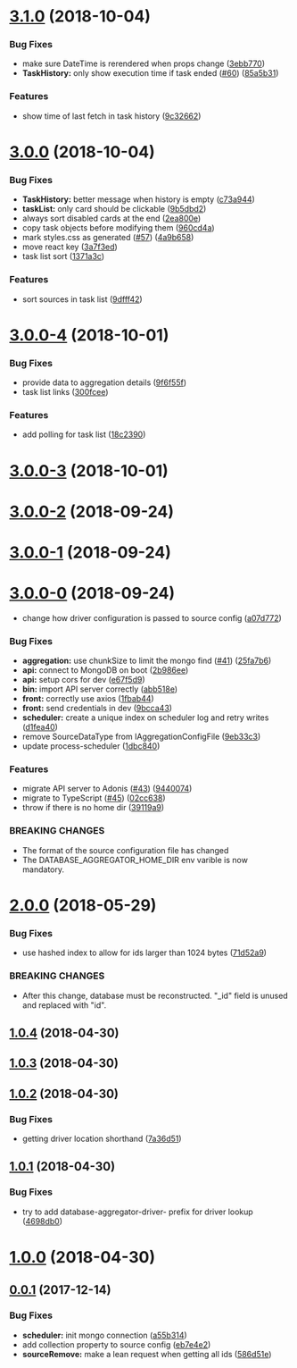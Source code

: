 <a name="3.1.0"></a>
# [3.1.0](https://github.com/cheminfo/database-aggregator/compare/v3.0.0...v3.1.0) (2018-10-04)


### Bug Fixes

* make sure DateTime is rerendered when props change ([3ebb770](https://github.com/cheminfo/database-aggregator/commit/3ebb770))
* **TaskHistory:** only show execution time if task ended ([#60](https://github.com/cheminfo/database-aggregator/issues/60)) ([85a5b31](https://github.com/cheminfo/database-aggregator/commit/85a5b31))


### Features

* show time of last fetch in task history ([9c32662](https://github.com/cheminfo/database-aggregator/commit/9c32662))



<a name="3.0.0"></a>
# [3.0.0](https://github.com/cheminfo/database-aggregator/compare/v3.0.0-4...v3.0.0) (2018-10-04)


### Bug Fixes

* **TaskHistory:** better message when history is empty ([c73a944](https://github.com/cheminfo/database-aggregator/commit/c73a944))
* **taskList:** only card should be clickable ([9b5dbd2](https://github.com/cheminfo/database-aggregator/commit/9b5dbd2))
* always sort disabled cards at the end ([2ea800e](https://github.com/cheminfo/database-aggregator/commit/2ea800e))
* copy task objects before modifying them ([960cd4a](https://github.com/cheminfo/database-aggregator/commit/960cd4a))
* mark styles.css as generated ([#57](https://github.com/cheminfo/database-aggregator/issues/57)) ([4a9b658](https://github.com/cheminfo/database-aggregator/commit/4a9b658))
* move react key ([3a7f3ed](https://github.com/cheminfo/database-aggregator/commit/3a7f3ed))
* task list sort ([1371a3c](https://github.com/cheminfo/database-aggregator/commit/1371a3c))


### Features

* sort sources in task list ([9dfff42](https://github.com/cheminfo/database-aggregator/commit/9dfff42))



<a name="3.0.0-4"></a>
# [3.0.0-4](https://github.com/cheminfo/database-aggregator/compare/v3.0.0-3...v3.0.0-4) (2018-10-01)


### Bug Fixes

* provide data to aggregation details ([9f6f55f](https://github.com/cheminfo/database-aggregator/commit/9f6f55f))
* task list links ([300fcee](https://github.com/cheminfo/database-aggregator/commit/300fcee))


### Features

* add polling for task list ([18c2390](https://github.com/cheminfo/database-aggregator/commit/18c2390))



<a name="3.0.0-3"></a>
# [3.0.0-3](https://github.com/cheminfo/database-aggregator/compare/v3.0.0-2...v3.0.0-3) (2018-10-01)



<a name="3.0.0-2"></a>
# [3.0.0-2](https://github.com/cheminfo/database-aggregator/compare/v3.0.0-1...v3.0.0-2) (2018-09-24)



<a name="3.0.0-1"></a>
# [3.0.0-1](https://github.com/cheminfo/database-aggregator/compare/v3.0.0-0...v3.0.0-1) (2018-09-24)



<a name="3.0.0-0"></a>
# [3.0.0-0](https://github.com/cheminfo/database-aggregator/compare/v2.0.0...v3.0.0-0) (2018-09-24)


* change how driver configuration is passed to source config ([a07d772](https://github.com/cheminfo/database-aggregator/commit/a07d772))


### Bug Fixes

* **aggregation:** use chunkSize to limit the mongo find ([#41](https://github.com/cheminfo/database-aggregator/issues/41)) ([25fa7b6](https://github.com/cheminfo/database-aggregator/commit/25fa7b6))
* **api:** connect to MongoDB on boot ([2b986ee](https://github.com/cheminfo/database-aggregator/commit/2b986ee))
* **api:** setup cors for dev ([e67f5d9](https://github.com/cheminfo/database-aggregator/commit/e67f5d9))
* **bin:** import API server correctly ([abb518e](https://github.com/cheminfo/database-aggregator/commit/abb518e))
* **front:** correctly use axios ([1fbab44](https://github.com/cheminfo/database-aggregator/commit/1fbab44))
* **front:** send credentials in dev ([9bcca43](https://github.com/cheminfo/database-aggregator/commit/9bcca43))
* **scheduler:** create a unique index on scheduler log and retry writes ([d1fea40](https://github.com/cheminfo/database-aggregator/commit/d1fea40))
* remove SourceDataType from IAggregationConfigFile ([9eb33c3](https://github.com/cheminfo/database-aggregator/commit/9eb33c3))
* update process-scheduler ([1dbc840](https://github.com/cheminfo/database-aggregator/commit/1dbc840))


### Features

* migrate API server to Adonis ([#43](https://github.com/cheminfo/database-aggregator/issues/43)) ([9440074](https://github.com/cheminfo/database-aggregator/commit/9440074))
* migrate to TypeScript ([#45](https://github.com/cheminfo/database-aggregator/issues/45)) ([02cc638](https://github.com/cheminfo/database-aggregator/commit/02cc638))
* throw if there is no home dir ([39119a9](https://github.com/cheminfo/database-aggregator/commit/39119a9))


### BREAKING CHANGES

* The format of the source configuration file has changed
* The DATABASE_AGGREGATOR_HOME_DIR env varible is now mandatory.



<a name="2.0.0"></a>
# [2.0.0](https://github.com/cheminfo/database-aggregator/compare/v1.0.4...v2.0.0) (2018-05-29)


### Bug Fixes

* use hashed index to allow for ids larger than 1024 bytes ([71d52a9](https://github.com/cheminfo/database-aggregator/commit/71d52a9))


### BREAKING CHANGES

* After this change, database must be reconstructed. "_id" field is unused
and replaced with "id".



<a name="1.0.4"></a>
## [1.0.4](https://github.com/cheminfo/database-aggregator/compare/v1.0.3...v1.0.4) (2018-04-30)



<a name="1.0.3"></a>
## [1.0.3](https://github.com/cheminfo/database-aggregator/compare/v1.0.2...v1.0.3) (2018-04-30)



<a name="1.0.2"></a>
## [1.0.2](https://github.com/cheminfo/database-aggregator/compare/v1.0.1...v1.0.2) (2018-04-30)


### Bug Fixes

* getting driver location shorthand ([7a36d51](https://github.com/cheminfo/database-aggregator/commit/7a36d51))



<a name="1.0.1"></a>
## [1.0.1](https://github.com/cheminfo/database-aggregator/compare/v1.0.0...v1.0.1) (2018-04-30)


### Bug Fixes

* try to add database-aggregator-driver- prefix for driver lookup ([4698db0](https://github.com/cheminfo/database-aggregator/commit/4698db0))



<a name="1.0.0"></a>
# [1.0.0](https://github.com/cheminfo/database-aggregator/compare/v0.0.1...v1.0.0) (2018-04-30)



<a name="0.0.1"></a>
## [0.0.1](https://github.com/cheminfo/database-aggregator/compare/a55b314...v0.0.1) (2017-12-14)


### Bug Fixes

* **scheduler:** init mongo connection ([a55b314](https://github.com/cheminfo/database-aggregator/commit/a55b314))
* add collection property to source config ([eb7e4e2](https://github.com/cheminfo/database-aggregator/commit/eb7e4e2))
* **sourceRemove:** make a lean request when getting all ids ([586d51e](https://github.com/cheminfo/database-aggregator/commit/586d51e))



